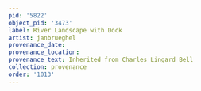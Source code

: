 ```yaml
---
pid: '5822'
object_pid: '3473'
label: River Landscape with Dock
artist: janbrueghel
provenance_date:
provenance_location:
provenance_text: Inherited from Charles Lingard Bell
collection: provenance
order: '1013'
---
```

